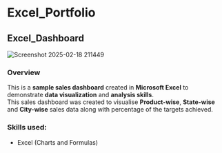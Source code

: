 # Excel_Portfolio  
## Excel_Dashboard  
![Screenshot 2025-02-18 211449](https://github.com/user-attachments/assets/60158df0-412d-4377-9e4a-ff55fd86004d)
### Overview   
This is a **sample sales dashboard** created in **Microsoft Excel** to demonstrate **data visualization** and **analysis skills**.  
This sales dashboard was created to visualise **Product-wise**, **State-wise** and **City-wise** sales data along with percentage of the targets achieved.  
### Skills used:  
- Excel (Charts and Formulas)

